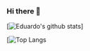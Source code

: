 ### Hi there 👋

[![Eduardo's github stats](https://github-readme-stats.vercel.app/api?username=EduardoSilva088&hide=issues,contribs&count_private=true&show_icons=true&theme=radical)]

[![Top Langs](https://github-readme-stats.vercel.app/api/top-langs/?username=EduardoSilva088&layout=compact)


<!--
**EduardoSilva088/EduardoSilva088** is a ✨ _special_ ✨ repository because its `README.md` (this file) appears on your GitHub profile.

Here are some ideas to get you started:

- 🔭 I’m currently working on ...
- 🌱 I’m currently learning ...
- 👯 I’m looking to collaborate on ...
- 🤔 I’m looking for help with ...
- 💬 Ask me about ...
- 📫 How to reach me: ...
- 😄 Pronouns: ...
- ⚡ Fun fact: ...
-->
